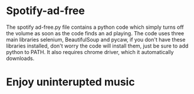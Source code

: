 # Spotify-ad-free
The spotify ad-free.py file contains a python code which simply turns off the volume as soon as the code finds an ad playing.
The code uses three main libraries selenium, BeautifulSoup and pycaw, if you don't have these libraries installed, don't worry the code will install them, just be sure to add python to PATH.
It also requires chrome driver, which it automatically downloads.
# Enjoy uninterupted music
